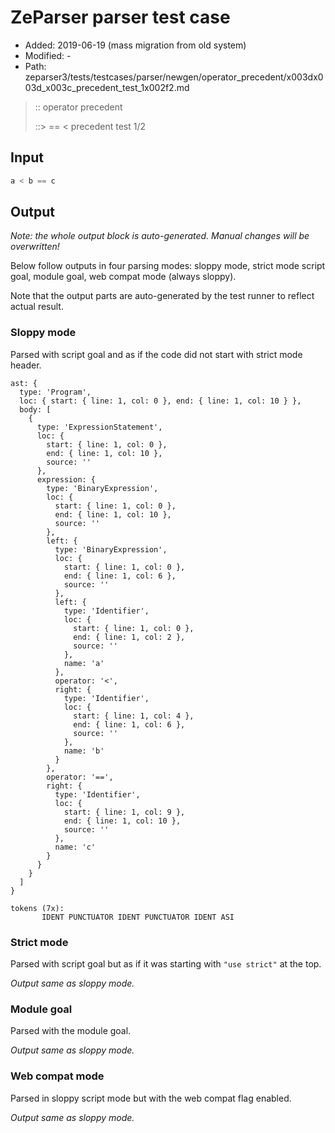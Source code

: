 # ZeParser parser test case

- Added: 2019-06-19 (mass migration from old system)
- Modified: -
- Path: zeparser3/tests/testcases/parser/newgen/operator_precedent/x003dx003d_x003c_precedent_test_1x002f2.md

> :: operator precedent
>
> ::> == < precedent test 1/2

## Input

`````js
a < b == c
`````

## Output

_Note: the whole output block is auto-generated. Manual changes will be overwritten!_

Below follow outputs in four parsing modes: sloppy mode, strict mode script goal, module goal, web compat mode (always sloppy).

Note that the output parts are auto-generated by the test runner to reflect actual result.

### Sloppy mode

Parsed with script goal and as if the code did not start with strict mode header.

`````
ast: {
  type: 'Program',
  loc: { start: { line: 1, col: 0 }, end: { line: 1, col: 10 } },
  body: [
    {
      type: 'ExpressionStatement',
      loc: {
        start: { line: 1, col: 0 },
        end: { line: 1, col: 10 },
        source: ''
      },
      expression: {
        type: 'BinaryExpression',
        loc: {
          start: { line: 1, col: 0 },
          end: { line: 1, col: 10 },
          source: ''
        },
        left: {
          type: 'BinaryExpression',
          loc: {
            start: { line: 1, col: 0 },
            end: { line: 1, col: 6 },
            source: ''
          },
          left: {
            type: 'Identifier',
            loc: {
              start: { line: 1, col: 0 },
              end: { line: 1, col: 2 },
              source: ''
            },
            name: 'a'
          },
          operator: '<',
          right: {
            type: 'Identifier',
            loc: {
              start: { line: 1, col: 4 },
              end: { line: 1, col: 6 },
              source: ''
            },
            name: 'b'
          }
        },
        operator: '==',
        right: {
          type: 'Identifier',
          loc: {
            start: { line: 1, col: 9 },
            end: { line: 1, col: 10 },
            source: ''
          },
          name: 'c'
        }
      }
    }
  ]
}

tokens (7x):
       IDENT PUNCTUATOR IDENT PUNCTUATOR IDENT ASI
`````

### Strict mode

Parsed with script goal but as if it was starting with `"use strict"` at the top.

_Output same as sloppy mode._

### Module goal

Parsed with the module goal.

_Output same as sloppy mode._

### Web compat mode

Parsed in sloppy script mode but with the web compat flag enabled.

_Output same as sloppy mode._
